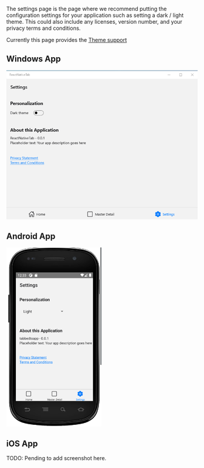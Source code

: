 The settings page is the page where we recommend putting the configuration settings for your application such as setting a dark / light theme. This could also include any licenses, version number, and your privacy terms and conditions.

Currently this page provides the [Theme support](../features/theme-selection.md)

## Windows App
<img alt="Basic React Native app for Windows" src="../../../resources/rnw-windows-app-settings.png" width="700" />

## Android App
<img alt="Basic React Native app for Android" src="../../../resources/rnw-android-app-settings.png" width="250" />

## iOS App
TODO: Pending to add screenshot here.

